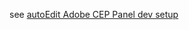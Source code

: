 see [autoEdit Adobe CEP Panel dev setup](https://autoedit.gitbook.io/documentation/adobe-panel/autoedit-adobe-cep-panel-dev-setup)